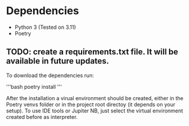 # Dependencies

- Python 3 (Tested on 3.11)
- Poetry

## TODO: create a requirements.txt file. It will be available in future updates.

To download the dependencies run:

'''bash
poetry install
'''

After the installation a virual environment should be created, either in the Poetry venvs folder or in the project root directoy (it depends on your setup). To use IDE tools or Jupiter NB, just select the virtual environment created before as interpreter.

